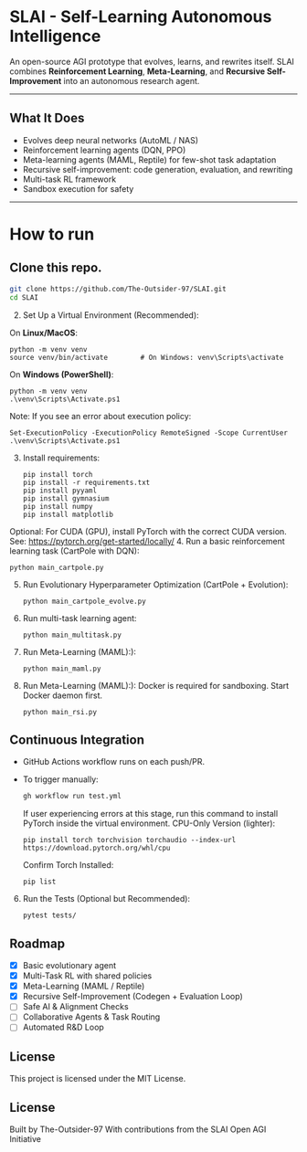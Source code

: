 # SLAI - Self-Learning Autonomous Intelligence

An open-source AGI prototype that evolves, learns, and rewrites itself.
SLAI combines **Reinforcement Learning**, **Meta-Learning**, and **Recursive Self-Improvement** into an autonomous research agent.

---

## What It Does
- Evolves deep neural networks (AutoML / NAS)  
- Reinforcement learning agents (DQN, PPO)  
- Meta-learning agents (MAML, Reptile) for few-shot task adaptation  
- Recursive self-improvement: code generation, evaluation, and rewriting  
- Multi-task RL framework  
- Sandbox execution for safety  

---

# How to run

## Clone this repo.
   ```bash
   git clone https://github.com/The-Outsider-97/SLAI.git
   cd SLAI
   ```

2. Set Up a Virtual Environment (Recommended):

On **Linux/MacOS**:
   ```console
   python -m venv venv
   source venv/bin/activate        # On Windows: venv\Scripts\activate
   ```

On **Windows (PowerShell)**:
   ```console
   python -m venv venv
   .\venv\Scripts\Activate.ps1
   ```

Note: If you see an error about execution policy:
   ```console
   Set-ExecutionPolicy -ExecutionPolicy RemoteSigned -Scope CurrentUser
   .\venv\Scripts\Activate.ps1
   ```
3. Install requirements:

   ```console
   pip install torch
   pip install -r requirements.txt
   pip install pyyaml
   pip install gymnasium
   pip install numpy
   pip install matplotlib
   ```
Optional: For CUDA (GPU), install PyTorch with the correct CUDA version. See: https://pytorch.org/get-started/locally/
4. Run a basic reinforcement learning task (CartPole with DQN):

   ```console
   python main_cartpole.py
   ```

5. Run Evolutionary Hyperparameter Optimization (CartPole + Evolution):

   ```console
   python main_cartpole_evolve.py
   ```

6. Run multi-task learning agent:

   ```console
   python main_multitask.py
   ```

7. Run Meta-Learning (MAML):):

   ```console
   python main_maml.py
   ```

8. Run Meta-Learning (MAML):):
Docker is required for sandboxing.
Start Docker daemon first.

   ```console
   python main_rsi.py
   ```

## Continuous Integration
- GitHub Actions workflow runs on each push/PR.
- To trigger manually:
  ```bash
  gh workflow run test.yml
   ```

   If user experiencing errors at this stage, run this command to install PyTorch inside the virtual environment.
   CPU-Only Version (lighter):

   ```console
   pip install torch torchvision torchaudio --index-url https://download.pytorch.org/whl/cpu
   ```

   Confirm Torch Installed:

   ```console
   pip list
   ```
   
6. Run the Tests (Optional but Recommended):

   ```console
   pytest tests/
   ```

## Roadmap
- [x] Basic evolutionary agent
- [x] Multi-Task RL with shared policies
- [x] Meta-Learning (MAML / Reptile)
- [x] Recursive Self-Improvement (Codegen + Evaluation Loop)
- [ ] Safe AI & Alignment Checks
- [ ] Collaborative Agents & Task Routing
- [ ] Automated R&D Loop

## License
This project is licensed under the MIT License.

## License
Built by The-Outsider-97
With contributions from the SLAI Open AGI Initiative
